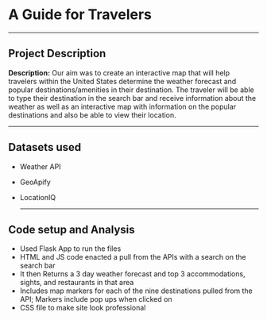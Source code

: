# A Guide for Travelers

---

## Project Description

**Description:** Our aim was to create an interactive map that will help travelers within the United States determine the weather forecast and popular destinations/amenities in their destination. The traveler will be able to type their destination in the search bar and receive information about the weather as well as an interactive map with information on the popular destinations and also be able to view their location.

---

## Datasets used
- Weather API
- GeoApify
- LocationIQ

  ---

## Code setup and Analysis
  - Used Flask App to run the files
  - HTML and JS code enacted a pull from the APIs with a search on the search bar
  - It then Returns a 3 day weather forecast and top 3 accommodations, sights, and restaurants in that area
  - Includes map markers for each of the nine destinations pulled from the API; Markers include pop ups when clicked on
  - CSS file to make site look professional
